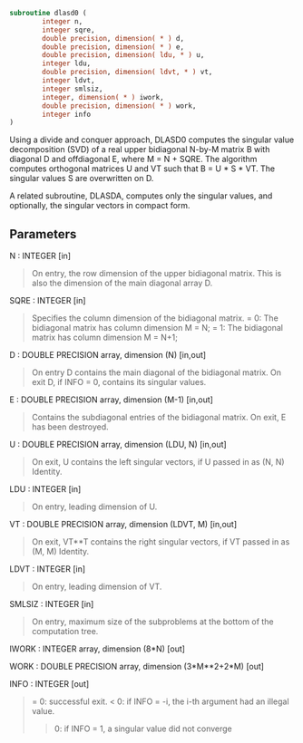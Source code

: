```fortran
subroutine dlasd0 (
        integer n,
        integer sqre,
        double precision, dimension( * ) d,
        double precision, dimension( * ) e,
        double precision, dimension( ldu, * ) u,
        integer ldu,
        double precision, dimension( ldvt, * ) vt,
        integer ldvt,
        integer smlsiz,
        integer, dimension( * ) iwork,
        double precision, dimension( * ) work,
        integer info
)
```

Using a divide and conquer approach, DLASD0 computes the singular
value decomposition (SVD) of a real upper bidiagonal N-by-M
matrix B with diagonal D and offdiagonal E, where M = N + SQRE.
The algorithm computes orthogonal matrices U and VT such that
B = U \* S \* VT. The singular values S are overwritten on D.

A related subroutine, DLASDA, computes only the singular values,
and optionally, the singular vectors in compact form.

## Parameters
N : INTEGER [in]
> On entry, the row dimension of the upper bidiagonal matrix.
> This is also the dimension of the main diagonal array D.

SQRE : INTEGER [in]
> Specifies the column dimension of the bidiagonal matrix.
> = 0: The bidiagonal matrix has column dimension M = N;
> = 1: The bidiagonal matrix has column dimension M = N+1;

D : DOUBLE PRECISION array, dimension (N) [in,out]
> On entry D contains the main diagonal of the bidiagonal
> matrix.
> On exit D, if INFO = 0, contains its singular values.

E : DOUBLE PRECISION array, dimension (M-1) [in,out]
> Contains the subdiagonal entries of the bidiagonal matrix.
> On exit, E has been destroyed.

U : DOUBLE PRECISION array, dimension (LDU, N) [in,out]
> On exit, U contains the left singular vectors,
> if U passed in as (N, N) Identity.

LDU : INTEGER [in]
> On entry, leading dimension of U.

VT : DOUBLE PRECISION array, dimension (LDVT, M) [in,out]
> On exit, VT\*\*T contains the right singular vectors,
> if VT passed in as (M, M) Identity.

LDVT : INTEGER [in]
> On entry, leading dimension of VT.

SMLSIZ : INTEGER [in]
> On entry, maximum size of the subproblems at the
> bottom of the computation tree.

IWORK : INTEGER array, dimension (8\*N) [out]

WORK : DOUBLE PRECISION array, dimension (3\*M\*\*2+2\*M) [out]

INFO : INTEGER [out]
> = 0:  successful exit.
> < 0:  if INFO = -i, the i-th argument had an illegal value.
> > 0:  if INFO = 1, a singular value did not converge
